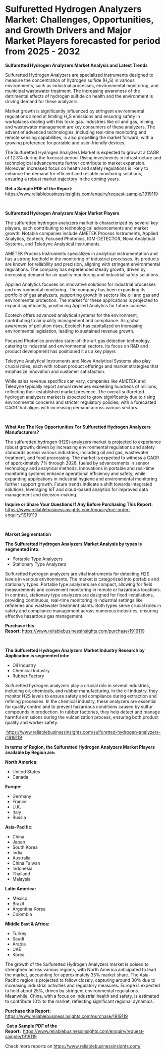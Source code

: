<p><h1>Sulfuretted Hydrogen Analyzers Market: Challenges, Opportunities, and Growth Drivers and Major Market Players forecasted for period from 2025 - 2032</h1></p><p><strong>Sulfuretted Hydrogen Analyzers Market Analysis and Latest Trends</strong></p>
<p><p>Sulfuretted Hydrogen Analyzers are specialized instruments designed to measure the concentration of hydrogen sulfide (H₂S) in various environments, such as industrial processes, environmental monitoring, and municipal wastewater treatment. The increasing awareness of the detrimental effects of hydrogen sulfide on health and the environment is driving demand for these analyzers. </p><p>Market growth is significantly influenced by stringent environmental regulations aimed at limiting H₂S emissions and ensuring safety in workplaces dealing with this toxic gas. Industries like oil and gas, mining, and wastewater management are key consumers of these analyzers. The advent of advanced technologies, including real-time monitoring and remote sensing capabilities, is also propelling the market forward, with a growing preference for portable and user-friendly devices. </p><p>The Sulfuretted Hydrogen Analyzers Market is expected to grow at a CAGR of 12.3% during the forecast period. Rising investments in infrastructure and technological advancements further contribute to market expansion. Moreover, increased focus on health and safety regulations is likely to enhance the demand for efficient and reliable monitoring solutions, ensuring a robust market trajectory in the coming years.</p></p>
<p><strong>Get a Sample PDF of the Report:&nbsp;</strong> <a href="https://www.reliablebusinessinsights.com/enquiry/request-sample/1919119?utm_campaign=3030&utm_medium=2&utm_source=Github&utm_content=ia&utm_term=28032025&utm_id=sulfuretted-hydrogen-analyzers">https://www.reliablebusinessinsights.com/enquiry/request-sample/1919119</a></p>
<p>&nbsp;</p>
<p><strong>Sulfuretted Hydrogen Analyzers Major Market Players</strong></p>
<p><p>The sulfuretted hydrogen analyzers market is characterized by several key players, each contributing to technological advancements and market growth. Notable companies include AMETEK Process Instruments, Applied Analytics, Ecotech, Focused Photonics, IGM-DETECTOR, Nova Analytical Systems, and Teledyne Analytical Instruments.</p><p>AMETEK Process Instruments specializes in analytical instrumentation and has a strong foothold in the monitoring of industrial processes. Its products are known for reliability and precision, aligning with stringent environmental regulations. The company has experienced steady growth, driven by increasing demand for air quality monitoring and industrial safety solutions.</p><p>Applied Analytics focuses on innovative solutions for industrial processes and environmental monitoring. The company has been expanding its portfolio of gas analyzers, supporting growth in sectors like oil and gas and environmental protection. The market for these applications is projected to expand significantly, positioning Applied Analytics for future success.</p><p>Ecotech offers advanced analytical systems for the environment, contributing to air quality management and compliance. As global awareness of pollution rises, Ecotech has capitalized on increasing environmental legislation, leading to sustained revenue growth.</p><p>Focused Photonics provides state-of-the-art gas detection technology, catering to industrial and environmental sectors. Its focus on R&D and product development has positioned it as a key player.</p><p>Teledyne Analytical Instruments and Nova Analytical Systems also play crucial roles, each with robust product offerings and market strategies that emphasize innovation and customer satisfaction.</p><p>While sales revenue specifics can vary, companies like AMETEK and Teledyne typically report annual revenues exceeding hundreds of millions, reflecting their established market presence. The overall sulfuretted hydrogen analyzers market is expected to grow significantly due to rising environmental concerns and stricter regulatory policies, with a forecasted CAGR that aligns with increasing demand across various sectors.</p></p>
<p>&nbsp;</p>
<p><strong>What Are The Key Opportunities For Sulfuretted Hydrogen Analyzers Manufacturers?</strong></p>
<p><p>The sulfuretted hydrogen (H2S) analyzers market is projected to experience robust growth, driven by increasing environmental regulations and safety standards across various industries, including oil and gas, wastewater treatment, and food processing. The market is expected to witness a CAGR of approximately 7% through 2028, fueled by advancements in sensor technology and analytical methods. Innovations in portable and real-time monitoring systems enhance operational efficiency and safety, while expanding applications in industrial hygiene and environmental monitoring further support growth. Future trends indicate a shift towards integrated solutions, leveraging IoT and cloud-based analytics for improved data management and decision-making.</p></p>
<p><strong>Inquire or Share Your Questions If Any Before Purchasing This Report:</strong> <a href="https://www.reliablebusinessinsights.com/enquiry/pre-order-enquiry/1919119?utm_campaign=3030&utm_medium=2&utm_source=Github&utm_content=ia&utm_term=28032025&utm_id=sulfuretted-hydrogen-analyzers">https://www.reliablebusinessinsights.com/enquiry/pre-order-enquiry/1919119</a></p>
<p>&nbsp;</p>
<p><strong>Market Segmentation</strong></p>
<p><strong>The Sulfuretted Hydrogen Analyzers Market Analysis by types is segmented into:</strong></p>
<p><ul><li>Portable Type Analyzers</li><li>Stationary Type Analyzers</li></ul></p>
<p><p>Sulfuretted hydrogen analyzers are vital instruments for detecting H2S levels in various environments. The market is categorized into portable and stationary types. Portable type analyzers are compact, allowing for field measurements and convenient monitoring in remote or hazardous locations. In contrast, stationary type analyzers are designed for fixed installations, providing continuous, real-time monitoring in industrial settings like refineries and wastewater treatment plants. Both types serve crucial roles in safety and compliance management across numerous industries, ensuring effective hazardous gas management.</p></p>
<p><strong>Purchase this Report:&nbsp;</strong><a href="https://www.reliablebusinessinsights.com/purchase/1919119?utm_campaign=3030&utm_medium=2&utm_source=Github&utm_content=ia&utm_term=28032025&utm_id=sulfuretted-hydrogen-analyzers">https://www.reliablebusinessinsights.com/purchase/1919119</a></p>
<p>&nbsp;</p>
<p><strong>The Sulfuretted Hydrogen Analyzers Market Industry Research by Application is segmented into:</strong></p>
<p><ul><li>Oil Industry</li><li>Chemical Industry</li><li>Rubber Factory</li></ul></p>
<p><p>Sulfuretted hydrogen analyzers play a crucial role in several industries, including oil, chemicals, and rubber manufacturing. In the oil industry, they monitor H2S levels to ensure safety and compliance during extraction and refining processes. In the chemical industry, these analyzers are essential for quality control and to prevent hazardous conditions caused by sulfur compounds in production. In rubber factories, they help detect and manage harmful emissions during the vulcanization process, ensuring both product quality and worker safety.</p></p>
<p><a href="https://www.reliablebusinessinsights.com/sulfuretted-hydrogen-analyzers-r1919119?utm_campaign=3030&utm_medium=2&utm_source=Github&utm_content=ia&utm_term=28032025&utm_id=sulfuretted-hydrogen-analyzers">&nbsp;https://www.reliablebusinessinsights.com/sulfuretted-hydrogen-analyzers-r1919119</a></p>
<p><strong>In terms of Region, the Sulfuretted Hydrogen Analyzers Market Players available by Region are:</strong></p>
<p>
    <p> <strong> North America: </strong>
        <ul>
            <li>United States</li>
            <li>Canada</li>
        </ul>
        </p> 
    <p> <strong> Europe: </strong>
        <ul>
            <li>Germany</li>
            <li>France</li>
            <li>U.K.</li>
            <li>Italy</li>
            <li>Russia</li>
        </ul>
        </p> 
    <p> <strong> Asia-Pacific: </strong>
        <ul>
            <li>China</li>
            <li>Japan</li>
            <li>South Korea</li>
            <li>India</li>
            <li>Australia</li>
            <li>China Taiwan</li>
            <li>Indonesia</li>
            <li>Thailand</li>
            <li>Malaysia</li>
        </ul>
        </p> 
    <p> <strong> Latin America: </strong>
        <ul>
            <li>Mexico</li>
            <li>Brazil</li>
            <li>Argentina Korea</li>
            <li>Colombia</li>
        </ul>
        </p> 
    <p> <strong> Middle East & Africa: </strong>
        <ul>
            <li>Turkey</li>
            <li>Saudi</li>
            <li>Arabia</li>
            <li>UAE</li>
            <li>Korea</li>
        </ul>
    </p>
    </p>
<p><p>The growth of the Sulfuretted Hydrogen Analyzers market is poised to strengthen across various regions, with North America anticipated to lead the market, accounting for approximately 35% market share. The Asia-Pacific region is projected to follow closely, capturing around 30% due to increasing industrial activities and regulatory measures. Europe is expected to hold about 25%, driven by stringent environmental regulations. Meanwhile, China, with a focus on industrial health and safety, is estimated to contribute 10% to the market, reflecting significant regional dynamics.</p></p>
<p><strong>Purchase this Report: </strong><a href="https://www.reliablebusinessinsights.com/purchase/1919119?utm_campaign=3030&utm_medium=2&utm_source=Github&utm_content=ia&utm_term=28032025&utm_id=sulfuretted-hydrogen-analyzers">https://www.reliablebusinessinsights.com/purchase/1919119</a></p>
<p>&nbsp;<strong>Get a Sample PDF of the Report:&nbsp;&nbsp;</strong><a href="https://www.reliablebusinessinsights.com/enquiry/request-sample/1919119?utm_campaign=3030&utm_medium=2&utm_source=Github&utm_content=ia&utm_term=28032025&utm_id=sulfuretted-hydrogen-analyzers">https://www.reliablebusinessinsights.com/enquiry/request-sample/1919119</a></p>
<p><strong></strong></p>
<p>Check more reports on <a href="https://www.reliablebusinessinsights.com/?utm_campaign=3030&utm_medium=2&utm_source=Github&utm_content=ia&utm_term=28032025&utm_id=sulfuretted-hydrogen-analyzers">https://www.reliablebusinessinsights.com/</a></p>